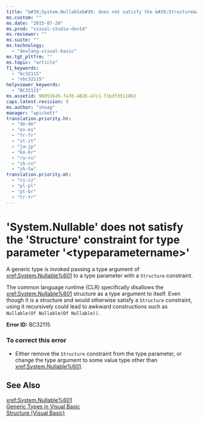 ```yaml
---
title: "&#39;System.Nullable&#39; does not satisfy the &#39;Structure&#39; constraint for type parameter &#39;&lt;typeparametername&gt;&#39;"
ms.custom: ""
ms.date: "2015-07-20"
ms.prod: "visual-studio-dev14"
ms.reviewer: ""
ms.suite: ""
ms.technology: 
  - "devlang-visual-basic"
ms.tgt_pltfrm: ""
ms.topic: "article"
f1_keywords: 
  - "bc32115"
  - "vbc32115"
helpviewer_keywords: 
  - "BC32115"
ms.assetid: 98053645-fa76-4826-a7c1-f1bdf3511863
caps.latest.revision: 9
ms.author: "shoag"
manager: "wpickett"
translation.priority.ht: 
  - "de-de"
  - "es-es"
  - "fr-fr"
  - "it-it"
  - "ja-jp"
  - "ko-kr"
  - "ru-ru"
  - "zh-cn"
  - "zh-tw"
translation.priority.mt: 
  - "cs-cz"
  - "pl-pl"
  - "pt-br"
  - "tr-tr"
---
```

# &#39;System.Nullable&#39; does not satisfy the &#39;Structure&#39; constraint for type parameter &#39;&lt;typeparametername&gt;&#39;
A generic type is invoked passing a type argument of <xref:System.Nullable%601> to a type parameter with a `Structure` constraint.  
  
 The common language runtime (CLR) specifically disallows the <xref:System.Nullable%601> structure as a type argument to itself. Even though it is a structure and would otherwise satisfy a `Structure` constraint, using it recursively could lead to awkward constructions such as `Nullable(Of Nullable(Of Nullable))`.  
  
 **Error ID:** BC32115  
  
### To correct this error  
  
-   Either remove the `Structure` constraint from the type parameter, or change the type argument to some value type other than <xref:System.Nullable%601>.  
  
## See Also  
 <xref:System.Nullable%601>   
 [Generic Types in Visual Basic](../Topic/Generic%20Types%20in%20Visual%20Basic%20\(Visual%20Basic\).md)   
 [Structure (Visual Basic)](http://msdn.microsoft.com/en-us/263ce115-ac36-4c05-8cb7-0e0eead5c6d0)